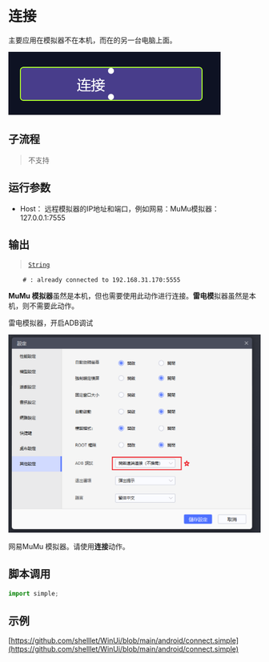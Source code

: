 # 连接 
主要应用在模拟器不在本机，而在的另一台电脑上面。


![action](./images/01.png ':size=90%')

## 子流程

> 不支持

## 运行参数


* Host： 远程模拟器的IP地址和端口，例如网易：MuMu模拟器：127.0.0.1:7555

## 输出 

> [`String`](../../types/String.md)

```
    # : already connected to 192.168.31.170:5555
```

**MuMu 模拟器**虽然是本机，但也需要使用此动作进行连接。**雷电模**拟器虽然是本机，则不需要此动作。

雷电模拟器，开启ADB调试

![adb](./images/03.png ':size=90%')

网易MuMu 模拟器。请使用**连接**动作。


## 脚本调用

```python
import simple;


```

## 示例

[https://github.com/shelllet/WinUi/blob/main/android/connect.simple](https://github.com/shelllet/WinUi/blob/main/android/connect.simple)



